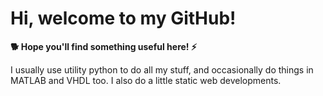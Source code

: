 # Hi, welcome to my GitHub! 

**🐕 Hope you'll find something useful here! ⚡️**

I usually use utility python to do all my stuff, and occasionally do things in MATLAB and VHDL too. 
I also do a little static web developments.
